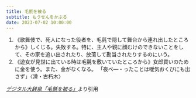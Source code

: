 ```yaml
---
title: 毛氈を被る
subtitle: もうせんをかぶる
date: 2023-07-02 10:00:00
---
```


1. 《歌舞伎で、死人になった役者を、毛氈で隠して舞台から連れ出したところから》しくじる。失敗する。特に、主人や親に顔むけのできないことをして、その家を追い出されたり、放蕩して勘当されたりするのにいう。
2. 《遊女が見世に出ている時は毛氈を敷いていたところから》女郎買いのために金を使う。また、金がなくなる。
    「夜べ―・ったことは噯気おくびにも出さず」〈滑・古朽木〉

<cite>[デジタル大辞泉「毛氈を被る」](https://dictionary.goo.ne.jp/word/%E6%AF%9B%E6%B0%88%E3%82%92%E8%A2%AB%E3%82%8B/)</cite>より引用